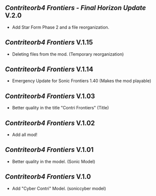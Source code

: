 ## *Contriteorb4 Frontiers - Final Horizon Update* V.2.0
- Add Star Form Phase 2 and a file reorganization.
## *Contriteorb4 Frontiers* V.1.15
- Deleting files from the mod. (Temporary reorganization)
## *Contriteorb4 Frontiers* V.1.14
- Emergency Update for Sonic Frontiers 1.40 (Makes the mod playable)
## *Contriteorb4 Frontiers* V.1.03
- Better quality in the title "Contri Frontiers" (Title)
## *Contriteorb4 Frontiers* V.1.02
- Add all mod!
## *Contriteorb4 Frontiers* V.1.01
- Better quality in the model. (Sonic Model)
## *Contriteorb4 Frontiers* V.1.0
- Add "Cyber Contri" Model. (soniccyber model)
